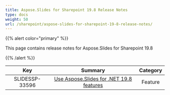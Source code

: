 ```yaml
---
title: Aspose.Slides for Sharepoint 19.8 Release Notes
type: docs
weight: 50
url: /sharepoint/aspose-slides-for-sharepoint-19-8-release-notes/
---
```


{{% alert color="primary" %}} 

This page contains release notes for Aspose.Slides for Sharepoint 19.8

{{% /alert %}} 

|**Key** |**Summary** |**Category** |
| :-: | :-: | :-: |
|SLIDESSP-33596|[Use Aspose.Slides for .NET 19.8 features](https://docs.aspose.com/display/slidesnet/Aspose.Slides+for+.NET+19.8+Release+Notes)|Feature|

